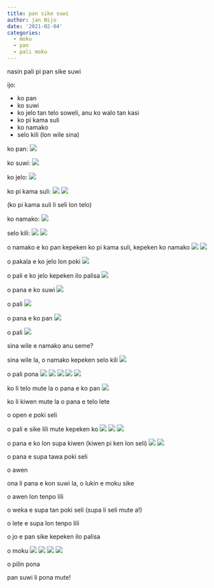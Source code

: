 ```yaml
---
title: pan sike suwi
author: jan Nijo
date: '2021-02-04'
categories:
  - moku
  - pan
  - pali moku
---
```


nasin pali pi pan sike suwi

ijo:
 - ko pan
 - ko suwi
 - ko jelo tan telo soweli, anu ko walo tan kasi
 - ko pi kama suli
 - ko namako
 - selo kili (lon wile sina)

ko pan:
![](../../../static/images/pansikesuwi/1.jpg)

ko suwi:
![](../../../static/images/pansikesuwi/2.jpg)

ko jelo:
![](../../../static/images/pansikesuwi/3.jpg)

ko pi kama suli:
![](../../../static/images/pansikesuwi/4.jpg)
![](../../../static/images/pansikesuwi/5.jpg)

(ko pi kama suli li seli lon telo)

ko namako:
![](../../../static/images/pansikesuwi/6.jpg)

selo kili:
![](../../../static/images/pansikesuwi/7.jpg)
![](../../../static/images/pansikesuwi/8.jpg)

o namako e ko pan kepeken ko pi kama suli, kepeken ko namako
![](../../../static/images/pansikesuwi/9.jpg)
![](../../../static/images/pansikesuwi/10.jpg)

o pakala e ko jelo lon poki
![](../../../static/images/pansikesuwi/11.jpg)

o pali e ko jelo kepeken ilo palisa
![](../../../static/images/pansikesuwi/12.jpg)

o pana e ko suwi
![](../../../static/images/pansikesuwi/13.jpg)

o pali
![](../../../static/images/pansikesuwi/14.jpg)

o pana e ko pan
![](../../../static/images/pansikesuwi/15.jpg)

o pali
![](../../../static/images/pansikesuwi/16.jpg)

sina wile e namako anu seme?

sina wile la, o namako kepeken selo kili
![](../../../static/images/pansikesuwi/17.jpg)

o pali pona
![](../../../static/images/pansikesuwi/18.jpg)
![](../../../static/images/pansikesuwi/19.jpg)
![](../../../static/images/pansikesuwi/20.jpg)
![](../../../static/images/pansikesuwi/21.jpg)
![](../../../static/images/pansikesuwi/22.jpg)

ko li telo mute la o pana e ko pan
![](../../../static/images/pansikesuwi/23.jpg)

ko li kiwen mute la o pana e telo lete

o open e poki seli

o pali e sike lili mute kepeken ko
![](../../../static/images/pansikesuwi/24.jpg)
![](../../../static/images/pansikesuwi/25.jpg)
![](../../../static/images/pansikesuwi/26.jpg)

o pana e ko lon supa kiwen (kiwen pi ken lon seli)
![](../../../static/images/pansikesuwi/27.jpg)
![](../../../static/images/pansikesuwi/28.jpg)

o pana e supa tawa poki seli

o awen

ona li pana e kon suwi la, o lukin e moku sike

o awen lon tenpo lili

o weka e supa tan poki seli (supa li seli mute a!)

o lete e supa lon tenpo lili

o jo e pan sike kepeken ilo palisa

o moku
![](../../../static/images/pansikesuwi/29.jpg)
![](../../../static/images/pansikesuwi/30.jpg)
![](../../../static/images/pansikesuwi/31.jpg)
![](../../../static/images/pansikesuwi/232.jpg)

o pilin pona

pan suwi li pona mute!
